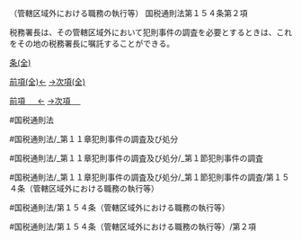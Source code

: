 （管轄区域外における職務の執行等）
国税通則法第１５４条第２項

税務署長は、その管轄区域外において犯則事件の調査を必要とするときは、これをその地の税務署長に嘱託することができる。

[条(全)](国税通則法＿＿＿＿＿第１５４条_.md)

[前項(全)←](国税通則法＿＿＿＿＿第１５４条第１項_.md)    [→次項(全)](国税通則法＿＿＿＿＿第１５４条第３項_.md)

[前項 　 ←](国税通則法＿＿＿＿＿第１５４条第１項.md)    [→次項 　 ](国税通則法＿＿＿＿＿第１５４条第３項.md)



#国税通則法

#国税通則法/_第１１章犯則事件の調査及び処分

#国税通則法/_第１１章犯則事件の調査及び処分/_第１節犯則事件の調査

#国税通則法/_第１１章犯則事件の調査及び処分/_第１節犯則事件の調査/第１５４条（管轄区域外における職務の執行等）

#国税通則法/第１５４条（管轄区域外における職務の執行等）

#国税通則法/第１５４条（管轄区域外における職務の執行等）/第２項

